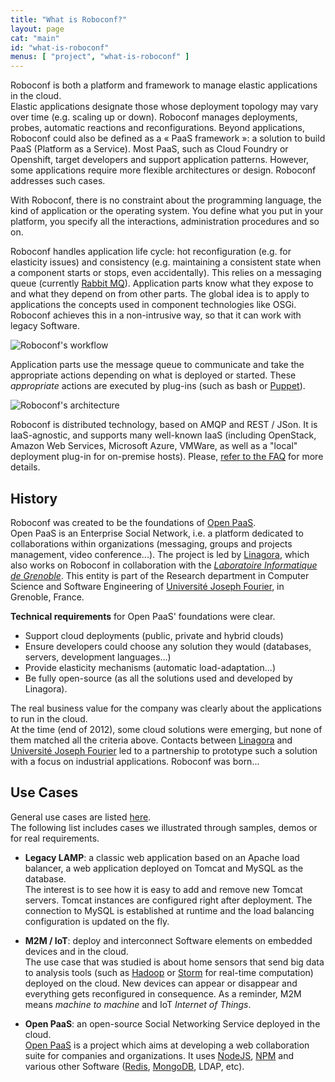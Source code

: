 ```yaml
---
title: "What is Roboconf?"
layout: page
cat: "main"
id: "what-is-roboconf"
menus: [ "project", "what-is-roboconf" ]
---
```


Roboconf is both a platform and framework to manage elastic applications in the cloud.  
Elastic applications designate those whose deployment topology may vary over time (e.g. scaling up or down).
Roboconf manages deployments, probes, automatic reactions and reconfigurations. Beyond applications, Roboconf could also be defined as a « PaaS framework »: a solution to build PaaS (Platform as a Service). Most PaaS, such as Cloud Foundry or Openshift, target developers and support application patterns. However, some applications require more flexible architectures or design. Roboconf addresses such cases.

With Roboconf, there is no constraint about the programming language, the kind of application or the operating system. You define what you put in your platform, you specify all the interactions, administration procedures and so on.

Roboconf handles application life cycle: hot reconfiguration (e.g. for elasticity issues) and consistency 
(e.g. maintaining a consistent state when a component starts or stops, even accidentally). This relies on a messaging queue 
(currently [Rabbit MQ](https://www.rabbitmq.com)). Application parts know what they expose to and what they depend on from other parts.
The global idea is to apply to applications the concepts used in component technologies like OSGi. Roboconf achieves this in a non-intrusive
way, so that it can work with legacy Software.

<img src="/resources/img/roboconf-workflow.png" alt="Roboconf's workflow" class="gs" />

Application parts use the message queue to communicate and take the appropriate actions depending on what is deployed or started.
These *appropriate* actions are executed by plug-ins (such as bash or [Puppet](http://puppetlabs.com)). 

<img src="/resources/img/roboconf-architecture-example.jpg" alt="Roboconf's architecture" class="gs" />

Roboconf is distributed technology, based on AMQP 
and REST / JSon. It is IaaS-agnostic, and supports many well-known IaaS (including OpenStack, Amazon Web Services, Microsoft Azure, VMWare, 
as well as a "local" deployment plug-in for on-premise hosts). Please, [refer to the FAQ](user-guide/faq.html) for more details.


## History

Roboconf was created to be the foundations of [Open PaaS](http://open-paas.org/).  
Open PaaS is an Enterprise Social Network, i.e. a platform dedicated to collaborations
within organizations (messaging, groups and projects management, video conference...). The project 
is led by [Linagora](http://linagora.com), which also works on Roboconf in collaboration with the *[Laboratoire Informatique de Grenoble](https://www.liglab.fr/)*.
This entity is part of the Research department in Computer Science and Software Engineering of [Université Joseph Fourier](https://www.ujf-grenoble.fr/),
in Grenoble, France.
  
<strong>Technical requirements</strong> for Open PaaS' foundations were clear.
	
* Support cloud deployments (public, private and hybrid clouds)
* Ensure developers could choose any solution they would (databases, servers, development languages...)
* Provide elasticity mechanisms (automatic load-adaptation...)
* Be fully open-source (as all the solutions used and developed by Linagora).

The real business value for the company was clearly about the applications to run in the cloud.  
At the time (end of 2012), some cloud solutions were emerging, but none of them matched all the criteria above.
Contacts between [Linagora](http://linagora.com) and [Université Joseph Fourier](https://www.ujf-grenoble.fr/) led to
a partnership to prototype such a solution with a focus on industrial applications. Roboconf was born...


## Use Cases

General use cases are listed [here](/slides/general/roboconf-use-cases.html).  
The following list includes cases we illustrated through samples, demos or for real requirements.

* **Legacy LAMP**: a classic web application based on an Apache load balancer, a web application deployed on Tomcat and MySQL as the database.  
The interest is to see how it is easy to add and remove new Tomcat servers. Tomcat instances are configured right after deployment. The connection
to MySQL is established at runtime and the load balancing configuration is updated on the fly.

* **M2M / IoT**: deploy and interconnect Software elements on embedded devices and in the cloud.  
The use case that was studied is about home sensors that send big data to analysis tools (such as [Hadoop](http://hadoop.apache.org/) or 
[Storm](http://storm.incubator.apache.org/) for real-time computation) deployed on the cloud. New devices can appear
or disappear and everything gets reconfigured in consequence. As a reminder, M2M means *machine to machine* and IoT *Internet of Things*.

* **Open PaaS**: an open-source Social Networking Service deployed in the cloud.  
[Open PaaS](http://open-paas.org) is a project which aims at developing a web collaboration suite for companies and organizations. 
It uses [NodeJS](http://nodejs.org/), [NPM](http://www.npmjs.org/) and various other Software ([Redis](http://redis.io/), [MongoDB](http://www.mongodb.org/), LDAP, etc).
